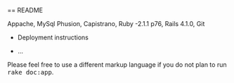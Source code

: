 == README

Appache,
MySql
Phusion,
Capistrano,
Ruby -2.1.1 p76,
Rails 4.1.0,
Git

* Deployment instructions

* ...


Please feel free to use a different markup language if you do not plan to run
<tt>rake doc:app</tt>.
